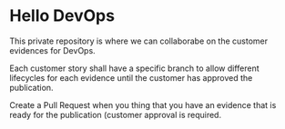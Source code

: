 # Hello DevOps 

This private repository is where we can collaborabe on the customer evidences for DevOps.

Each customer story shall have a specific branch to allow different lifecycles for each evidence until the customer has approved the publication. 
 
Create a Pull Request when you thing that you have an evidence that is ready for the publication (customer approval is required. 

 



